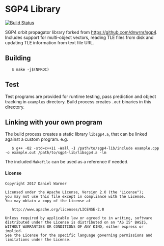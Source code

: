 # SGP4 Library

[![Build Status](https://travis-ci.org/SmallSatMakers/sgp4-lib.svg?branch=master)](https://travis-ci.org/SmallSatMakers/sgp4-lib)

SGP4 orbit propagator library forked from https://github.com/dnwrnr/sgp4.
Includes support for multi-object vectors, reading TLE files from disk and updating TLE information from text file URL.

## Building
```
   $ make -j$(NPROC)
```

## Test
Test programs are provided for runtime testing, pass prediction and object tracking in `examples` directory. Build process creates `.out` binaries in this directory.

## Linking with your own program
The build process creates a static library `libsgp4.a`, that can be linked against a custom program.
e.g.
```
   $ g++ -O2 -std=c++11 -Wall -I /path/to/sgp4-lib/include example.cpp -o example.out /path/to/sgp4-lib/libsgp4.a -lm
```
The included `Makefile` can be used as a reference if needed.
#### License

    Copyright 2017 Daniel Warner

    Licensed under the Apache License, Version 2.0 (the "License");
    you may not use this file except in compliance with the License.
    You may obtain a copy of the License at

       http://www.apache.org/licenses/LICENSE-2.0

    Unless required by applicable law or agreed to in writing, software
    distributed under the License is distributed on an "AS IS" BASIS,
    WITHOUT WARRANTIES OR CONDITIONS OF ANY KIND, either express or implied.
    See the License for the specific language governing permissions and
    limitations under the License.
